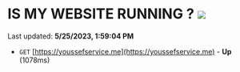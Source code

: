 # IS MY WEBSITE RUNNING ? [![](https://img.shields.io/static/v1?label=Sponsor&message=%E2%9D%A4&logo=GitHub&color=%23fe8e86)](https://github.com/sponsors/<username>)

Last updated: **5/25/2023, 1:59:04 PM**

- `GET` [https://youssefservice.me](https://youssefservice.me) - **Up** (1078ms)
